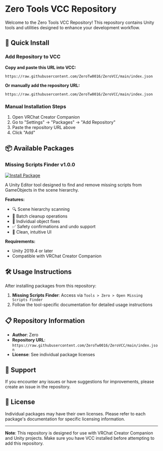 # Zero Tools VCC Repository

Welcome to the Zero Tools VCC Repository! This repository contains Unity tools and utilities designed to enhance your development workflow.

## 🚀 Quick Install

### Add Repository to VCC

**Copy and paste this URL into VCC:**
```
https://raw.githubusercontent.com/ZeroTw0016/ZeroVCC/main/index.json
```

**Or manually add the repository URL:**
```
https://raw.githubusercontent.com/ZeroTw0016/ZeroVCC/main/index.json
```

### Manual Installation Steps

1. Open VRChat Creator Companion
2. Go to "Settings" → "Packages" → "Add Repository"
3. Paste the repository URL above
4. Click "Add"

## 📦 Available Packages

### Missing Scripts Finder v1.0.0
[![Install Package](https://img.shields.io/badge/Install-Missing%20Scripts%20Finder-green?style=flat-square)](vcc://vpm/addPackage?package=com.zero.missing-scripts-finder)

A Unity Editor tool designed to find and remove missing scripts from GameObjects in the scene hierarchy.

**Features:**
- 🔍 Scene hierarchy scanning
- 🧹 Batch cleanup operations
- 🎯 Individual object fixes
- ✅ Safety confirmations and undo support
- 🎨 Clean, intuitive UI

**Requirements:**
- Unity 2019.4 or later
- Compatible with VRChat Creator Companion

## 🛠️ Usage Instructions

After installing packages from this repository:

1. **Missing Scripts Finder**: Access via `Tools > Zero > Open Missing Scripts Finder`
2. Follow the tool-specific documentation for detailed usage instructions

## 📋 Repository Information

- **Author**: Zero
- **Repository URL**: `https://raw.githubusercontent.com/ZeroTw0016/ZeroVCC/main/index.json`
- **License**: See individual package licenses

## 🤝 Support

If you encounter any issues or have suggestions for improvements, please create an issue in the repository.

## 📄 License

Individual packages may have their own licenses. Please refer to each package's documentation for specific licensing information.

---

**Note**: This repository is designed for use with VRChat Creator Companion and Unity projects. Make sure you have VCC installed before attempting to add this repository.